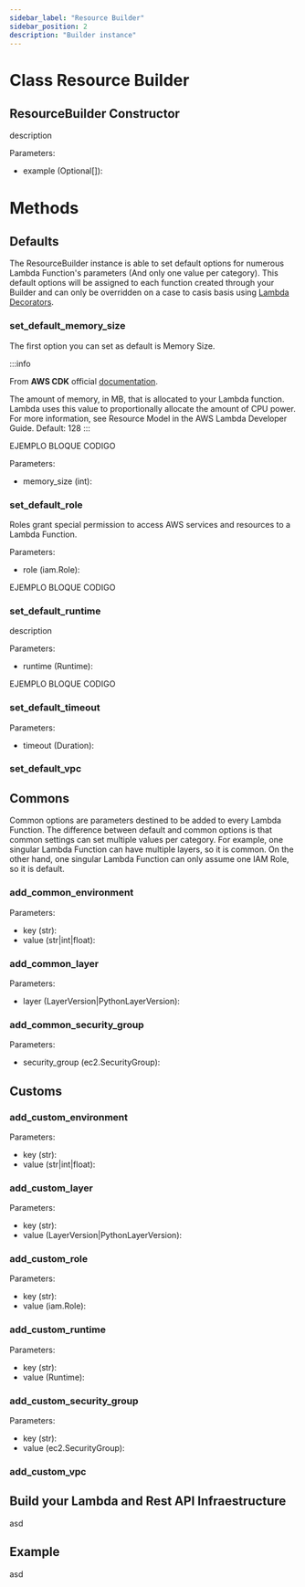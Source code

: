 ```yaml
---
sidebar_label: "Resource Builder"
sidebar_position: 2
description: "Builder instance"
---
```


# Class Resource Builder

## ResourceBuilder Constructor

description

Parameters:

- example (Optional[]):

# Methods

## Defaults

The ResourceBuilder instance is able to set default options for numerous Lambda Function's parameters (And only one value per category). This default options will be assigned to each function created through your Builder and can only be overridden on a case to casis basis using [Lambda Decorators](/docs/category/lambda-package).

### set_default_memory_size

The first option you can set as default is Memory Size.

:::info

From **AWS CDK** official [documentation](https://docs.aws.amazon.com/cdk/api/v2/docs/aws-cdk-lib.aws_lambda.Function.html).

The amount of memory, in MB, that is allocated to your Lambda function. Lambda uses this value to proportionally allocate the amount of CPU power. For more information, see Resource Model in the AWS Lambda Developer Guide. Default: 128
:::

EJEMPLO BLOQUE CODIGO

Parameters:

- memory_size (int):

### set_default_role

Roles grant special permission to access AWS services and resources to a Lambda Function.

Parameters:

- role (iam.Role):

EJEMPLO BLOQUE CODIGO

### set_default_runtime

description

Parameters:

- runtime (Runtime):

EJEMPLO BLOQUE CODIGO

### set_default_timeout

Parameters:

- timeout (Duration):

### set_default_vpc

## Commons

Common options are parameters destined to be added to every Lambda Function. The difference between default and common options is that common settings can set multiple values per category. For example, one singular Lambda Function can have multiple layers, so it is common. On the other hand, one singular Lambda Function can only assume one IAM Role, so it is default.

### add_common_environment

Parameters:

- key (str):
- value (str|int|float):

### add_common_layer

Parameters:

- layer (LayerVersion|PythonLayerVersion):

### add_common_security_group

Parameters:

- security_group (ec2.SecurityGroup):

## Customs

### add_custom_environment

Parameters:

- key (str):
- value (str|int|float):

### add_custom_layer

Parameters:

- key (str):
- value (LayerVersion|PythonLayerVersion):

### add_custom_role

Parameters:

- key (str):
- value (iam.Role):

### add_custom_runtime

Parameters:

- key (str):
- value (Runtime):

### add_custom_security_group

Parameters:

- key (str):
- value (ec2.SecurityGroup):

### add_custom_vpc

## Build your Lambda and Rest API Infraestructure

asd

## Example

asd
